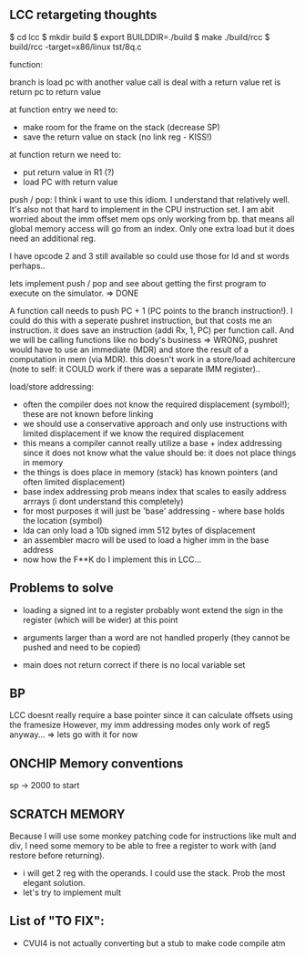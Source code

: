 LCC retargeting thoughts
------------------------

$ cd lcc
$ mkdir build
$ export BUILDDIR=./build
$ make ./build/rcc
$ build/rcc -target=x86/linux tst/8q.c




function:

branch is load pc with another value
call is deal with a return value
ret is return pc to return value


at function entry we need to:
* make room for the frame on the stack (decrease SP)
* save the return value on stack (no link reg - KISS!)


at function return we need to:
- put return value in R1 (?)
- load PC with return value


push / pop:
I think i want to use this idiom. I understand that relatively well. It's also not that hard to implement in the CPU instruction set.
I am abit worried about the imm offset mem ops only working from bp. that means all global memory access will go from an index. Only one extra
load but it does need an additional reg.

I have opcode 2 and 3 still available so could use those for ld and st words perhaps..

lets implement push / pop and see about getting the first program to execute on the simulator. => DONE

A function call needs to push PC + 1 (PC points to the branch instruction!). I could do this with a seperate pushret instruction, but that costs me an instruction. it does save an instruction (addi Rx, 1, PC) per function call. And we will be calling functions like no body's business => WRONG, pushret would have to use an immediate (MDR) and store the result of a computation in mem (via MDR). this doesn't work in a store/load achitercure (note to self: it COULD work if there was a separate IMM register)..

load/store addressing:
- often the compiler does not know the required displacement (symbol!); these are not known before linking
- we should use a conservative approach and only use instructions with limited displacement if we know the required displacement
- this means a compiler cannot really utilize a base + index addressing since it does not know what the value should be: it does not place things in memory
- the things is does place in memory (stack) has known pointers (and often limited displacement)
- base index addressing prob means index that scales to easily address arrrays (i dont understand this completely)
- for most purposes it will just be 'base' addressing - where base holds the location (symbol)
- lda can only load a 10b signed imm 512 bytes of displacement
- an assembler macro will be used to load a higher imm in the base address
- now how the F**K do I implement this in LCC...

Problems to solve
-----------------
* loading a signed int to a register probably wont extend the sign in the register (which will be wider) at this point

* arguments larger than a word are not handled properly (they cannot be pushed and need to be copied)

* main does not return correct if there is no local variable set

BP
--
LCC doesnt really require a base pointer since it can calculate offsets using the framesize
However, my imm addressing modes only work of reg5 anyway...
=> lets go with it for now

ONCHIP Memory conventions
-------------------------
sp -> 2000 to start

SCRATCH MEMORY
--------------
Because I will use some monkey patching code for instructions like mult and div, I need some memory to be able to free a register to work with (and restore before returning).

- i will get 2 reg with the operands. I could use the stack. Prob the most elegant solution.
- let's try to implement mult


List of "TO FIX":
-----------------
- CVUI4 is not actually converting but a stub to make code compile atm
